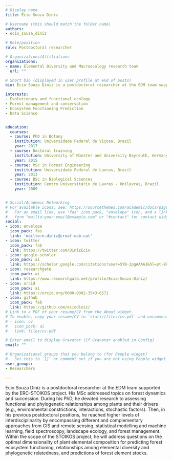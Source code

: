 ```yaml
---
# Display name
title: Écio Souza Diniz

# Username (this should match the folder name)
authors:
- ecio_souza_diniz

# Role/position
role: Postdoctoral researcher

# Organizations/Affiliations
organizations:
- name: Elemental Diversity and Macroecology research team
  url: ""

# Short bio (displayed in user profile at end of posts)
bio: Écio Souza Diniz is a postdoctoral researcher at the EDM team supported by the ERC-STOIKOS project. 

interests:
- Evolutionary and functional ecology
- Forest management and conservation
- Ecosystem Functioning Prediction
- Data Science


education:
  courses:
  - course: PhD in Botany
    institution: Universidade Federal de Viçosa, Brazil
    year: 2017
  - course: Doctoral training
    institution: University of Münster and University Bayreuth, Germany
    year: 2015
  - course: MSc in Forest Engineering
    institution: Universidade Federal de Lavras, Brazil
    year: 2013
  - course: BSc in Biological Sciences
    institution: Centro Universitário de Lavras - Unilavras, Brazil
    year: 2009


# Social/Academic Networking
# For available icons, see: https://sourcethemes.com/academic/docs/page-builder/#icons
#   For an email link, use "fas" icon pack, "envelope" icon, and a link in the
#   form "mailto:your-email@example.com" or "#contact" for contact widget.
social:
- icon: envelope
  icon_pack: fas
  link: 'mailto:e.diniz@creaf.uab.cat'
- icon: twitter
  icon_pack: fab
  link: https://twitter.com/DinizEcio
- icon: google-scholar
  icon_pack: ai
  link: https://scholar.google.com/citations?user=SYB-1pgAAAAJ&hl=pt-BR&oi=ao
- icon: researchgate
  icon_pack: ai
  link: https://www.researchgate.net/profile/Ecio-Souza-Diniz/
- icon: orcid
  icon_pack: ai
  link: https://orcid.org/0000-0002-3543-6571
- icon: github
  icon_pack: fab
  link: https://github.com/eciodiniz/
# Link to a PDF of your resume/CV from the About widget.
# To enable, copy your resume/CV to `static/files/cv.pdf` and uncomment the lines below.
# - icon: cv
#   icon_pack: ai
#   link: files/cv.pdf

# Enter email to display Gravatar (if Gravatar enabled in Config)
email: ""

# Organizational groups that you belong to (for People widget)
#   Set this to `[]` or comment out if you are not using People widget.
user_groups:
- Researchers

---
```


Écio Souza Diniz is a postdoctoral researcher at the EDM team supported by the ERC-STOIKOS project. His MSc addressed topics on forest dynamics and succession. During his PhD, he devoted research to assessing functional and phylogenetic relationships among plants and their drivers (e.g., environmental constrictions, interactions, stochastic factors). Then, in his previous postdoctoral positions, he reached higher levels of interdisciplinarity by encompassing different and complementary approaches from GIS and remote sensing, statistical modelling and machine learning, field spectroscopy, landscape ecology, and forest management. Within the scope of the STOIKOS project, he will address questions on the optimal dimensionality of plant elemental composition for predicting forest ecosystem functioning, relationships among elemental diversity and phylogenetic relatedness, and predictions of forest element stocks.  
